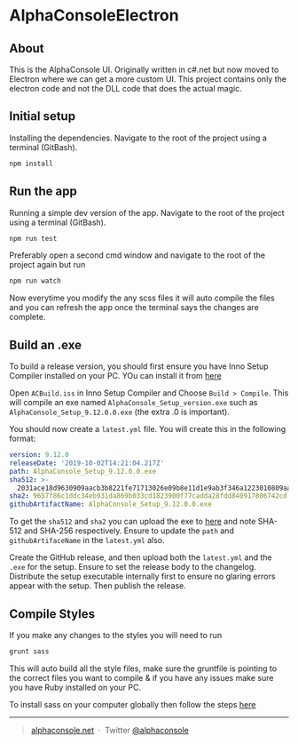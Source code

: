 # AlphaConsoleElectron

## About

This is the AlphaConsole UI. Originally written in c#.net but now moved to Electron where we can get a more custom UI.
This project contains only the electron code and not the DLL code that does the actual magic.

## Initial setup

Installing the dependencies. Navigate to the root of the project using a terminal (GitBash).

```bash
npm install
```

## Run the app

Running a simple dev version of the app. Navigate to the root of the project using a terminal (GitBash).

```bash
npm run test
```

Preferably open a second cmd window and navigate to the root of the project again but run

```bash
npm run watch
```

Now everytime you modify the any scss files it will auto compile the files and you can refresh the app once the terminal says the changes are complete.

## Build an .exe

To build a release version, you should first ensure you have Inno Setup Compiler installed on your PC. YOu can install it from [here](http://www.jrsoftware.org/download.php/is.exe)

Open `ACBuild.iss` in Inno Setup Compiler and Choose `Build > Compile`. This will compile an exe named `AlphaConsole_Setup_version.exe` such as `AlphaConsole_Setup_9.12.0.0.exe` (the extra .0 is important).

You should now create a `latest.yml` file. You will create this in the following format:

```yml
version: 9.12.0
releaseDate: '2019-10-02T14:21:04.217Z'
path: AlphaConsole_Setup_9.12.0.0.exe
sha512: >-
  2031ace18d9630909aacb3b8221fe71713026e09b8e11d1e9ab3f346a1223010809aa4a5362b4d8b1ec449da1b599c6e8d1e706c1887ad0e502f242e7ea8b59f
sha2: 9657f86c1ddc34eb931da869b033cd1823900f77cadda28fdd840917806742cd
githubArtifactName: AlphaConsole_Setup_9.12.0.0.exe
```

To get the `sha512` and `sha2` you can upload the exe to [here](https://md5file.com/calculator) and note SHA-512 and SHA-256 respectively. Ensure to update the `path` and `githubArtifaceName` in the `latest.yml` also.

Create the GitHub release, and then upload both the `latest.yml` and the `.exe` for the setup. Ensure to set the release body to the changelog. Distribute the setup executable internally first to ensure no glaring errors appear with the setup. Then publish the release.

## Compile Styles

If you make any changes to the styles you will need to run

```bash
grunt sass
```

This will auto build all the style files, make sure the gruntfile is pointing to the correct files you want to compile & if you have any issues make sure you have Ruby installed on your PC.

To install sass on your computer globally then follow the steps [here](https://sass-lang.com/install)

---

> [alphaconsole.net](http://www.alphaconsole.net/) &nbsp;&middot;&nbsp;
> Twitter [@alphaconsole](https://twitter.com/alphaconsole)
